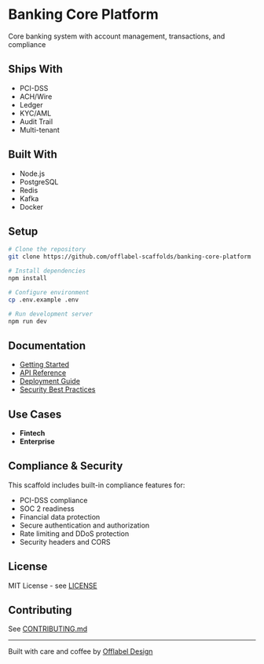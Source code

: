 # Banking Core Platform

Core banking system with account management, transactions, and compliance

## Ships With

- PCI-DSS
- ACH/Wire
- Ledger
- KYC/AML
- Audit Trail
- Multi-tenant

## Built With

- Node.js
- PostgreSQL
- Redis
- Kafka
- Docker

## Setup

```bash
# Clone the repository
git clone https://github.com/offlabel-scaffolds/banking-core-platform

# Install dependencies
npm install

# Configure environment
cp .env.example .env

# Run development server
npm run dev
```

## Documentation

- [Getting Started](./docs/getting-started.md)
- [API Reference](./docs/api-reference.md)
- [Deployment Guide](./docs/deployment.md)
- [Security Best Practices](./docs/security.md)

## Use Cases

- **Fintech**
- **Enterprise**

## Compliance & Security

This scaffold includes built-in compliance features for:

- PCI-DSS compliance
- SOC 2 readiness
- Financial data protection
- Secure authentication and authorization
- Rate limiting and DDoS protection
- Security headers and CORS

## License

MIT License - see [LICENSE](./LICENSE)

## Contributing

See [CONTRIBUTING.md](./CONTRIBUTING.md)

---

Built with care and coffee by [Offlabel Design](https://offlabel.design)
